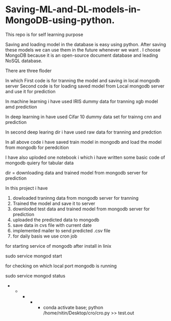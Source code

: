 # Saving-ML-and-DL-models-in-MongoDB-using-python.
This repo is for self learning purpose 
 
Saving and loading model in the database is easy using python. After saving these models we can use them in the future whenever we want . I choose MongoDB because it is an open-source document database and leading NoSQL database.

There are three floder

In which 
First code is for tranning the model and saving in local mongodb server 
Second code is for loading saved model from Local mongodb server and use it for prediction 

In machine learning i have used IRIS dummy data for tranning xgb  model amd prediction 

In deep learning in have used Cifar 10 dummy data set for trainng cnn and prediction

In second deep learing dir i have used raw data for tranning and predction 

In all above code i have saved train model in mongodb and  load the model from mongodb for peredcition 

I have also uploded one notebook i which i have written some basic code of mongodb quiery for tabular data 

dir  = downloading data and trained model from mongodb server for prediction

In this project i have 

1) dowloaded traninng data from mongodb server for tranning 
2) Trained the model and save it to server 
3) downloded test data and trained model from mongodb server for prediction
4) uploaded the predicted data to mongodb
5) save data in cvs file with current date 
6) implemented mailer to send predicted .csv file 
7) for daily basis we use cron job 


for starting service of mongodb after install in linix

sudo service mongod start


for checking on which local port mongodb is running 

sudo service mongod status

* * * * *  conda activate base; python /home/nitin/Desktop/cro/cro.py >> test.out





